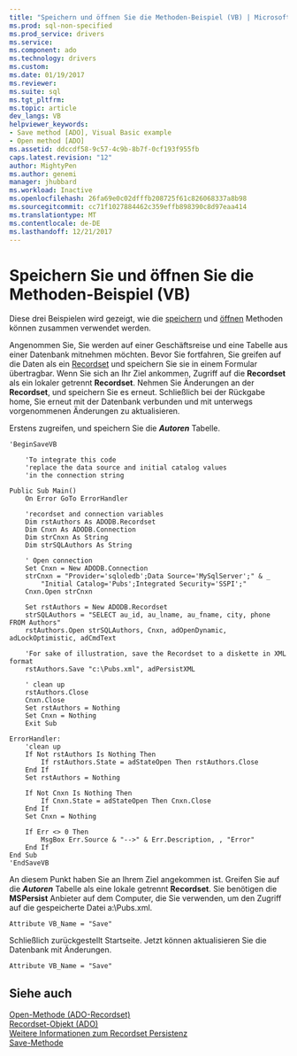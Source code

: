 ```yaml
---
title: "Speichern und öffnen Sie die Methoden-Beispiel (VB) | Microsoft Docs"
ms.prod: sql-non-specified
ms.prod_service: drivers
ms.service: 
ms.component: ado
ms.technology: drivers
ms.custom: 
ms.date: 01/19/2017
ms.reviewer: 
ms.suite: sql
ms.tgt_pltfrm: 
ms.topic: article
dev_langs: VB
helpviewer_keywords:
- Save method [ADO], Visual Basic example
- Open method [ADO]
ms.assetid: ddccdf58-9c57-4c9b-8b7f-0cf193f955fb
caps.latest.revision: "12"
author: MightyPen
ms.author: genemi
manager: jhubbard
ms.workload: Inactive
ms.openlocfilehash: 26fa69e0c02dfffb208725f61c826068337a8b98
ms.sourcegitcommit: cc71f1027884462c359effb898390c8d97eaa414
ms.translationtype: MT
ms.contentlocale: de-DE
ms.lasthandoff: 12/21/2017
---
```

# <a name="save-and-open-methods-example-vb"></a>Speichern Sie und öffnen Sie die Methoden-Beispiel (VB)
Diese drei Beispielen wird gezeigt, wie die [speichern](../../../ado/reference/ado-api/save-method.md) und [öffnen](../../../ado/reference/ado-api/open-method-ado-recordset.md) Methoden können zusammen verwendet werden.  
  
 Angenommen Sie, Sie werden auf einer Geschäftsreise und eine Tabelle aus einer Datenbank mitnehmen möchten. Bevor Sie fortfahren, Sie greifen auf die Daten als ein [Recordset](../../../ado/reference/ado-api/recordset-object-ado.md) und speichern Sie sie in einem Formular übertragbar. Wenn Sie sich an Ihr Ziel ankommen, Zugriff auf die **Recordset** als ein lokaler getrennt **Recordset**. Nehmen Sie Änderungen an der **Recordset**, und speichern Sie es erneut. Schließlich bei der Rückgabe home, Sie erneut mit der Datenbank verbunden und mit unterwegs vorgenommenen Änderungen zu aktualisieren.  
  
 Erstens zugreifen, und speichern Sie die ***Autoren*** Tabelle.  
  
```  
'BeginSaveVB  
  
    'To integrate this code  
    'replace the data source and initial catalog values  
    'in the connection string  
  
Public Sub Main()  
    On Error GoTo ErrorHandler  
  
    'recordset and connection variables  
    Dim rstAuthors As ADODB.Recordset  
    Dim Cnxn As ADODB.Connection  
    Dim strCnxn As String  
    Dim strSQLAuthors As String  
  
    ' Open connection  
    Set Cnxn = New ADODB.Connection  
    strCnxn = "Provider='sqloledb';Data Source='MySqlServer';" & _  
        "Initial Catalog='Pubs';Integrated Security='SSPI';"  
    Cnxn.Open strCnxn  
  
    Set rstAuthors = New ADODB.Recordset  
    strSQLAuthors = "SELECT au_id, au_lname, au_fname, city, phone FROM Authors"  
    rstAuthors.Open strSQLAuthors, Cnxn, adOpenDynamic, adLockOptimistic, adCmdText  
  
    'For sake of illustration, save the Recordset to a diskette in XML format  
    rstAuthors.Save "c:\Pubs.xml", adPersistXML  
  
    ' clean up  
    rstAuthors.Close  
    Cnxn.Close  
    Set rstAuthors = Nothing  
    Set Cnxn = Nothing  
    Exit Sub  
  
ErrorHandler:  
    'clean up  
    If Not rstAuthors Is Nothing Then  
        If rstAuthors.State = adStateOpen Then rstAuthors.Close  
    End If  
    Set rstAuthors = Nothing  
  
    If Not Cnxn Is Nothing Then  
        If Cnxn.State = adStateOpen Then Cnxn.Close  
    End If  
    Set Cnxn = Nothing  
  
    If Err <> 0 Then  
        MsgBox Err.Source & "-->" & Err.Description, , "Error"  
    End If  
End Sub  
'EndSaveVB  
```  
  
 An diesem Punkt haben Sie an Ihrem Ziel angekommen ist. Greifen Sie auf die ***Autoren*** Tabelle als eine lokale getrennt **Recordset**. Sie benötigen die **MSPersist** Anbieter auf dem Computer, die Sie verwenden, um den Zugriff auf die gespeicherte Datei a:\Pubs.xml.  
  
```  
Attribute VB_Name = "Save"  
```  
  
 Schließlich zurückgestellt Startseite. Jetzt können aktualisieren Sie die Datenbank mit Änderungen.  
  
```  
Attribute VB_Name = "Save"  
```  
  
## <a name="see-also"></a>Siehe auch  
 [Open-Methode (ADO-Recordset)](../../../ado/reference/ado-api/open-method-ado-recordset.md)   
 [Recordset-Objekt (ADO)](../../../ado/reference/ado-api/recordset-object-ado.md)   
 [Weitere Informationen zum Recordset Persistenz](../../../ado/guide/data/more-about-recordset-persistence.md)   
 [Save-Methode](../../../ado/reference/ado-api/save-method.md)
